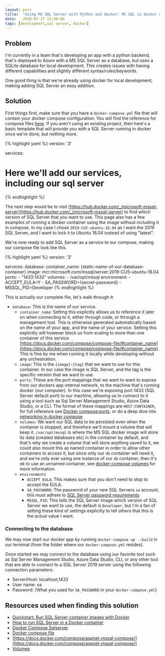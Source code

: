 ```yaml
---
layout: post
title:  "Using MS SQL Server with Python and docker: MS SQL in docker compose"
date:   2020-07-17 12:08:00
tags: [development,sql server, docker]
---
```


## Problem
I'm currently in a team that's developing an app with a python backend, that's deployed to Azure with a MS SQL Server as a database, but uses a SQLite database for local development. This creates issues with having different capabilities and slightly different syntax/rules/keywords.

One good thing is that we're already using docker for local development, making adding SQL Server an easy addition.

## Solution
First things first, make sure that you have a `docker-compose.yml` file that will contain your docker compose configuration. You will find the reference for compose files [here](https://docs.docker.com/compose/compose-file/). If you aren't using an existing project, then here's a basic template that will provide you with a SQL Server running in docker once we're done, but nothing more.

{% highlight yaml %}
version: '3'

services:
 # Here we'll add our services, including our sql server
{% endhighlight %}

The next step would be to visit [https://hub.docker.com/_/microsoft-mssql-server](https://hub.docker.com/_/microsoft-mssql-server) to find which version of SQL Server that you want to use. This page also has a few examples of running a docker container using the image without including it in compose. In my case I chose `2019-CU5-ubuntu-16.04` as I want the 2019 SQL Server, and I want to lock it to Ubuntu 16.04 instead of using "latest".

We're now ready to add SQL Server as a service to our compose, making our compose file look like this.

{% highlight yaml %}
version: '3'

services:
  database:
    container_name: {static-name-of-our-database-container}
    image: mcr.microsoft.com/mssql/server:2019-CU5-ubuntu-16.04
    ports:
      - "1433:1433"
    volumes:
      - /var/opt/mssql
    environment:
      - ACCEPT_EULA=Y
      - SA_PASSWORD={secret-password}
      - MSSQL_PID=Developer
{% endhighlight %}

This is actually our complete file, let's walk through it:
- `database`: This is the name of our service.
    - `container_name`: Setting this explicitly allows us to reference it later on when connecting to it, either through code, or through a management tool. This is otherwise generated automatically based on the name of your app, and the name of your service. Setting this explicitly will however block us from scaling to more than one container of this service [https://docs.docker.com/compose/compose-file/#container_name](https://docs.docker.com/compose/compose-file/#container_name). This is fine by me when running it locally while developing without any orchestration.
    - `image`: This is the `{image}:{tag}` that we want to use for this container. In our case the image is SQL Server, and the tag is the specific version that we want to use.
    - `ports`: These are the port mappings that we want to want to expose from our dockers app internal network, to the machine that's running docker (our computer). In this case we're exposing port 1433 (SQL Server default port) to our machine, allowing us to connect to it using a tool such as Sql Server Management Studio, Azure Data Studio, or a CLI. The format of these mappings are `HOST:CONTAINER`, for full reference see [Docker compose:ports](https://docs.docker.com/compose/compose-file/#ports), or do a deep dive into [networking in docker compose](https://docs.docker.com/compose/networking/)
    - `volumes`: We want our SQL data to be persisted even when the container is stopped, and therefore we'll mount a volume that will keep it. `/var/opt/mssql` is where the MS SQL docker image will store its data (created databases etc) in the container by default, and that's why we create a volume that will store anything saved to it, we could also mount this as named container in order to allow other containers to access it, but since only our `db` container will need it, and we're only ever using one instance of our `db` container, then it's ok to use an unnamed container, see [docker-compose volumes](https://docs.docker.com/compose/compose-file/#volumes) for more information.
    - `environments`
        - `ACCEPT_EULA`: This makes sure that you don't need to stop to accept the EULA.
        - `SA_PASSWORD`: The password of your new SQL Servers `sa` account, this must adhere to [SQL Server password requirements](https://docs.microsoft.com/en-us/sql/relational-databases/security/password-policy?view=sql-server-ver15)
        - `MSSQL_PID`: This tells the SQL Server image which version of SQL Server we want to use, the default is `Developer`, but I'm a fan of setting these kind of settings explicitly to tell others that this is the actual value I want.

### Connecting to the database
We may now start our docker app by running `docker-compose up --build` in our terminal (from the folder where our `docker-compose.yml` resides).

Once started we may connect to the database using our favorite tool such as Sql Server Management Studio, Azure Data Studio, CLI, or any other tool that are able to connect to a SQL Server 2019 server using the following connection parameters:
- Server/Host: localhost,1433
- User name: sa
- Password: {What you used for `SA_PASSWORD` in your `docker-compose.yml`}

## Resources used when finding this solution
- [Quickstart: Run SQL Server container images with Docker](https://docs.microsoft.com/en-us/sql/linux/quickstart-install-connect-docker?view=sql-server-ver15&pivots=cs1-bash)
- [How to run SQL Server in a Docker container](https://blog.logrocket.com/how-to-run-sql-server-in-a-docker-container/)
- [Docker Compose Sqlserver](https://www.kimsereylam.com/docker/2018/10/05/docker-compose-sqlserver.html)
- [Docker compose file]((https://docs.docker.com/compose/compose-file/)) 
- [https://docs.docker.com/compose/aspnet-mssql-compose/](https://docs.docker.com/compose/aspnet-mssql-compose/)
- [Volumes](https://blog.container-solutions.com/understanding-volumes-docker) 
